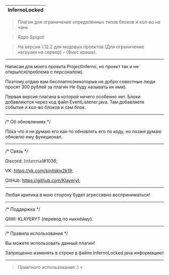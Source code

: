 |InfernoLocked|
|-------------|

> Плагин для ограничение определённых типов блоков и кол-во на чанк.

> Ядро Spigot!

> На версии 1.12.2 для модовых проектов.(Для ограничение нагрузки на сервер) - (Фикс краша).

------------------------------------------------------------------------------------------------------------------

Написан для моего проекта ProjectInferno, но проект так и не открылся(проблема с персоналом).

Поэтому отдаю вам бесплатно(некоторые не добро совестные люди просят 300 рублей за плагин Не буду называть их имя).

Первая версия плагина в которой ничего особенно нет. Блоки добавляются через код файл EventListener.java. Там добавляете событие и кол-во блоков и сам блок.

------------------------------------------------------------------------------------------------------------------------------------------------------------

/* Об обновлениях */

Пока что я не думаю его как-то обновлять его по коду, но позже думаю обновлю ему функционал.

----------------------------------------------------------------------------------------------------------

/* Связь */

Discord: 𝕀𝕟𝕥𝕖𝕣𝕟𝕒𝕝#1036;

VK: https://vk.com/sinitskiy2k19;

GitHub: https://github.com/Klayeryt;

----------------------------------------------------------------------------------------------------------

Любая критика в мою сторону будет агрессивно восприниматься!

----------------------------------------------------------------------------------------------------------

/* Поддержка */

QIWI: KLAYERYT (перевод по никнейму).

-----------------------------------------------------------------------------------------------------

/* Правила использования */

Вы можете использовать данный плагин!

Запрещенно изменять в строке в файле InfernoLocked.java информацию!

----------------------------------------------------------------------------------------------------

> Приятного использования :) <
